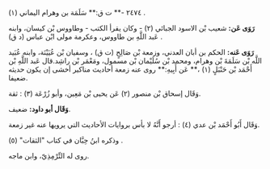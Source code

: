٢٤٧٤ -** ت ق:** سَلَمَة بن وهرام اليماني (١) .

**رَوَى عَن:** شعيب بْن الاسود الجبائي (٢) - وكان يقرأ الكتب - وطاووس بْن كيسان، وابنه عَبد اللَّهِ بن طاووس، وعكرمة مولى ابْن عباس (د ق) .

**رَوَى عَنه:** الحكم بن أبان العدني، وزمعة بْن صَالِحٍ (ت ق) ، وسفيان بْن عُيَيْنَة، وابنه عُبَيد اللَّه بْن سَلَمَةَ بْن وهرام، ومحمد بْن سُلَيْمان بْن مسمول، ومَعْمَر بْن راشِد.قال عَبد اللَّهِ بْن أَحْمَد بْن حَنْبَلٍ (١) ،** عَن أَبِيهِ:** روى عنه زمعة أحاديث مناكير أخشى إن يكون حديثه ضعيفا.

وَقَال إسحاق بْن منصور (٢) عَن يحيى بْن مَعِين، وأبو زُرْعَة (٣) : ثقة.

**وَقَال أبو داود:** ضعيف.

وَقَال أَبُو أَحْمَد بْن عدي (٤) : أرجو أَنَّهُ لا بأس بروايات الأحاديث التي يرويها عنه غير زمعة.

وذكره ابنُ حِبَّان في كتاب "الثقات" (٥) .

روى له التِّرْمِذِيّ، وابن ماجه.
